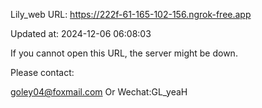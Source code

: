 Lily_web URL: https://222f-61-165-102-156.ngrok-free.app

Updated at: 2024-12-06 06:08:03

If you cannot open this URL, the server might be down.

Please contact: 

goley04@foxmail.com Or Wechat:GL_yeaH
